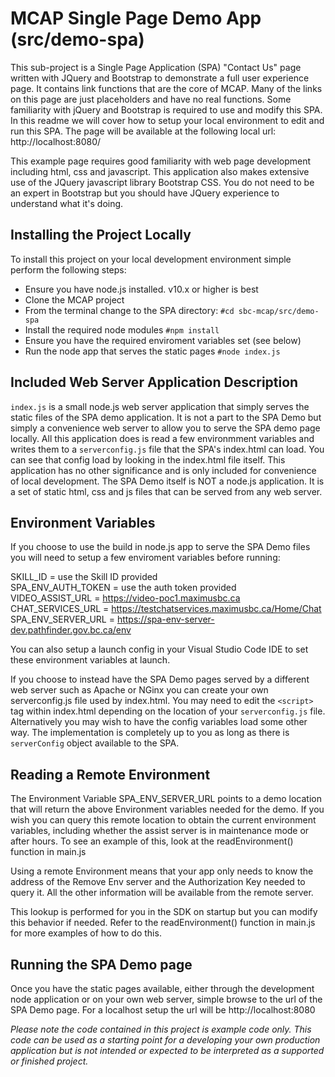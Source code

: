 # MCAP Single Page Demo App (src/demo-spa)

This sub-project is a Single Page Application (SPA) "Contact Us" page written with JQuery and Bootstrap to demonstrate a full user experience page.  It contains link functions that are the core of MCAP.  Many of the links on this page are just placeholders and have no real functions.  Some familiarity with jQuery and Bootstrap is required to use and modify this SPA. In this readme we will cover how to setup your local environment to edit and run this SPA.  The page will be available at the following local url:<br>
http://localhost:8080/<br>

This example page requires good familiarity with web page development including html, css and javascript.  This application also makes extensive use of the JQuery javascript library Bootstrap CSS.  You do not need to be an expert in Bootstrap but you should have JQuery experience to understand what it's doing.

## Installing the Project Locally
To install this project on your local development environment simple perform the following steps:
- Ensure you have node.js installed. v10.x or higher is best
- Clone the MCAP project
- From the terminal change to the SPA directory: `#cd sbc-mcap/src/demo-spa`
- Install the required node modules `#npm install`
- Ensure you have the required enviroment variables set (see below)
- Run the node app that serves the static pages `#node index.js`

## Included Web Server Application Description
`index.js` is a small node.js web server application that simply serves the static files of the SPA demo application.  It is not a part to the SPA Demo but simply a convenience web server to allow you to serve the SPA demo page locally.  All this application does is read a few environmment variables and writes them to a `serverconfig.js` file that the SPA's index.html can load.  You can see that config load by looking in the index.html file itself. This application has no other significance and is only included for convenience of local  development.  The SPA Demo itself is NOT a node.js application.  It is a set of static html, css and js files that can be served from any web server.

## Environment Variables
If you choose to use the build in node.js app to serve the SPA Demo files you will need to setup a few enviroment variables before running:

SKILL_ID = use the Skill ID provided<br>
SPA_ENV_AUTH_TOKEN = use the auth token provided<br>
VIDEO_ASSIST_URL = https://video-poc1.maximusbc.ca<br>
CHAT_SERVICES_URL = https://testchatservices.maximusbc.ca/Home/Chat<br>
SPA_ENV_SERVER_URL = https://spa-env-server-dev.pathfinder.gov.bc.ca/env<br>

You can also setup a launch config in your Visual Studio Code IDE to set these environment variables at launch.

If you choose to instead have the SPA Demo pages served by a different web server such as Apache or NGinx you can create your own serverconfig.js file used by index.html. You may need to edit the `<script>` tag within index.html depending on the location of your `serverconfig.js` file.  Alternatively you may wish to have the config variables load some other way.  The implementation is completely up to you as long as there is `serverConfig` object available to the SPA.

## Reading a Remote Environment
The Environment Variable SPA_ENV_SERVER_URL points to a demo location that will return the above Environment variables needed for the demo.  If you wish you can query this remote location to obtain the current environment variables, including whether the assist server is in maintenance mode or after hours. To see an example of this, look at the readEnvironment() function in main.js

Using a remote Environment means that your app only needs to know the address of the Remove Env server and the Authorization Key needed to query it.  All the other information will be available from the remote server.

This lookup is performed for you in the SDK on startup but you can modify this behavior if needed. Refer to the readEnvironment() function in main.js for more examples of how to do this.

## Running the SPA Demo page
Once you have the static pages available, either  through the development node application or on your own web server, simple browse to the url of the SPA Demo page.  For a localhost setup the url will be http://localhost:8080



<i>Please note the code contained in this project is example code only. This code can be used as a starting 
point for a developing your own production application but is not intended or expected to be 
interpreted as a supported or finished project. </i>


